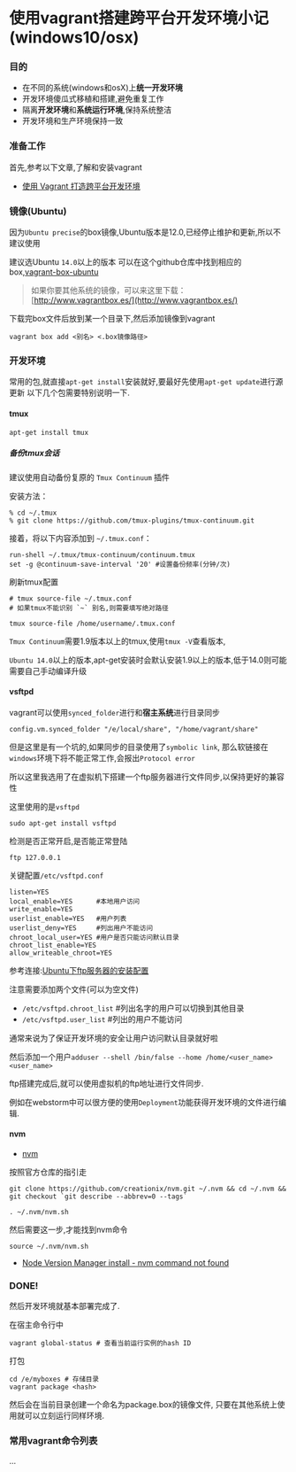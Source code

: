 # 使用vagrant搭建跨平台开发环境小记 (windows10/osx) 

### 目的

- 在不同的系统(windows和osX)上**统一开发环境**
- 开发环境傻瓜式移植和搭建,避免重复工作
- 隔离**开发环境**和**系统运行环境**,保持系统整洁
- 开发环境和生产环境保持一致

### 准备工作
首先,参考以下文章,了解和安装vagrant

- [使用 Vagrant 打造跨平台开发环境](https://segmentfault.com/a/1190000000264347)

### 镜像(Ubuntu)

因为`Ubuntu precise`的box镜像,Ubuntu版本是12.0,已经停止维护和更新,所以不建议使用

建议选Ubuntu `14.0`以上的版本
可以在这个github仓库中找到相应的box,[vagrant-box-ubuntu](https://github.com/kraksoft/vagrant-box-ubuntu/)

>如果你要其他系统的镜像，可以来这里下载：[http://www.vagrantbox.es/](http://www.vagrantbox.es/)

下载完box文件后放到某一个目录下,然后添加镜像到vagrant

```
vagrant box add <别名> <.box镜像路径>
```

### 开发环境

常用的包,就直接`apt-get install`安装就好,要最好先使用`apt-get update`进行源更新
以下几个包需要特别说明一下.

#### tmux
```
apt-get install tmux
```
##### 备份tmux会话

建议使用自动备份复原的 `Tmux Continuum` 插件

安装方法：
```
% cd ~/.tmux
% git clone https://github.com/tmux-plugins/tmux-continuum.git
```

接着，将以下内容添加到 `~/.tmux.conf`：

```
run-shell ~/.tmux/tmux-continuum/continuum.tmux 
set -g @continuum-save-interval '20' #设置备份频率(分钟/次)
```

刷新tmux配置
```
# tmux source-file ~/.tmux.conf
# 如果tmux不能识别 `~` 别名,则需要填写绝对路径

tmux source-file /home/username/.tmux.conf
```

`Tmux Continuum`需要1.9版本以上的tmux,使用`tmux -V`查看版本,

`Ubuntu 14.0`以上的版本,apt-get安装时会默认安装1.9以上的版本,低于14.0则可能需要自己手动编译升级

#### vsftpd

vagrant可以使用`synced_folder`进行和**宿主系统**进行目录同步
```
config.vm.synced_folder "/e/local/share", "/home/vagrant/share"
```
但是这里是有一个坑的,如果同步的目录使用了`symbolic link`,
那么软链接在`windows`环境下将不能正常工作,会报出`Protocol error`

所以这里我选用了在虚拟机下搭建一个ftp服务器进行文件同步,以保持更好的兼容性

这里使用的是`vsftpd`
```
sudo apt-get install vsftpd 
```

检测是否正常开启,是否能正常登陆
```
ftp 127.0.0.1
```

关键配置`/etc/vsftpd.conf`
```
listen=YES 
local_enable=YES      #本地用户访问
write_enable=YES  
userlist_enable=YES   #用户列表
userlist_deny=YES     #列出用户不能访问
chroot_local_user=YES #用户是否只能访问默认目录
chroot_list_enable=YES
allow_writeable_chroot=YES
```
参考连接:[Ubuntu下ftp服务器的安装配置](http://blog.csdn.net/delphityro/article/details/22791569)

注意需要添加两个文件(可以为空文件)
- `/etc/vsftpd.chroot_list` #列出名字的用户可以切换到其他目录
- `/etc/vsftpd.user_list` #列出的用户不能访问

通常来说为了保证开发环境的安全让用户访问默认目录就好啦

然后添加一个用户`adduser --shell /bin/false --home /home/<user_name> <user_name>`

ftp搭建完成后,就可以使用虚拟机的ftp地址进行文件同步.

例如在webstorm中可以很方便的使用`Deployment`功能获得开发环境的文件进行编辑.

#### nvm

- [nvm](https://github.com/creationix/nvm)

按照官方仓库的指引走
```
git clone https://github.com/creationix/nvm.git ~/.nvm && cd ~/.nvm && git checkout `git describe --abbrev=0 --tags`
```

```
. ~/.nvm/nvm.sh
```

然后需要这一步,才能找到nvm命令
```
source ~/.nvm/nvm.sh
```

- [Node Version Manager install - nvm command not found](http://stackoverflow.com/questions/16904658/node-version-manager-install-nvm-command-not-found)

### DONE!

然后开发环境就基本部署完成了.

在宿主命令行中
```
vagrant global-status # 查看当前运行实例的hash ID
```

打包
```
cd /e/myboxes # 存储目录
vagrant package <hash> 
```

然后会在当前目录创建一个命名为package.box的镜像文件,
只要在其他系统上使用就可以立刻运行同样环境.

### 常用vagrant命令列表

...
